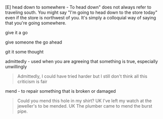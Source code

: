 


[E] head down to somewhere - To head down" does not always refer to traveling south. You might say "I'm going to head down to the store today" even if the store is northwest of you. It's simply a colloquial way of saying that you're going somewhere.

give it a go

give someone the go ahead

git it some thought

admittedly - used when you are agreeing that something is true, especially unwillingly
> Admittedly, I could have tried harder but I still don't think all this criticism is fair

mend - to repair something that is broken or damaged
> Could you mend this hole in my shirt?
> UK I've left my watch at the jeweller's to be mended.
> UK The plumber came to mend the burst pipe.
